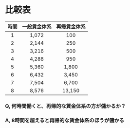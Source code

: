 # 比較表
|時間|一般賃金体系|再帰賃金体系|
|:--:|:--:|:--:|
|1|1,072|100|
|2|2,144|250|
|3|3,216|500|
|4|4,288|950|
|5|5,360|1,800|
|6|6,432|3,450|
|7|7,504|6,700|
|8|8,576|13,150|

### Q, 何時間働くと、再帰的な賃金体系の方が儲かるか？

### A, 8時間を超えると再帰的な賃金体系のほうが儲かる
